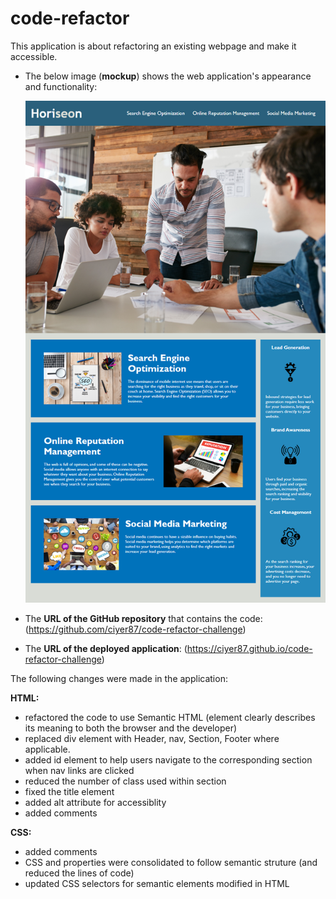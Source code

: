 # code-refactor

This application is about refactoring an existing webpage and make it accessible.  

* The below image (**mockup**) shows the web application's appearance and functionality:

  ![A website with a navigation, a hero image, sections on the left and center and a footer](assets/images/challenge1-screenshot.png)
  
*  The **URL of the GitHub repository** that contains the code: (https://github.com/ciyer87/code-refactor-challenge) 
*  The **URL of the deployed application**: (https://ciyer87.github.io/code-refactor-challenge)

The following changes were made in the application:

**HTML:**


* refactored the code to use Semantic HTML (element clearly describes its meaning to both the browser and the developer)
* replaced div element with Header, nav, Section, Footer where applicable.
* added id element to help users navigate to the corresponding section when nav links are clicked
* reduced the number of class used within section
* fixed the title element
* added alt attribute for accessiblity
* added comments


**CSS:**

* added comments
* CSS and properties were consolidated to follow semantic struture (and reduced the lines of code)
* updated CSS selectors for semantic elements modified in HTML
